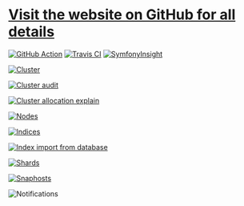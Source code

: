 # [Visit the website on GitHub for all details](https://stephanediondev.github.io/elasticsearch-admin/)

[![GitHub Action](https://github.com/stephanediondev/elasticsearch-admin/workflows/build/badge.svg)](https://github.com/stephanediondev/elasticsearch-admin/actions) [![Travis CI](https://travis-ci.org/stephanediondev/elasticsearch-admin.svg?branch=main)](https://travis-ci.org/stephanediondev/elasticsearch-admin) [![SymfonyInsight](https://insight.symfony.com/projects/9eefdae6-9dfc-452e-856e-716f94e08ffa/mini.svg)](https://insight.symfony.com/projects/9eefdae6-9dfc-452e-856e-716f94e08ffa)

[![Cluster](https://raw.githubusercontent.com/stephanediondev/elasticsearch-admin/main/screenshots/7.9.1/resized/resized-cluster.png)](https://raw.githubusercontent.com/stephanediondev/elasticsearch-admin/main/screenshots/7.9.1/original/original-cluster.png)

[![Cluster audit](https://raw.githubusercontent.com/stephanediondev/elasticsearch-admin/main/screenshots/7.9.1/resized/resized-cluster-audit.png)](https://raw.githubusercontent.com/stephanediondev/elasticsearch-admin/main/screenshots/7.9.1/original/original-cluster-audit.png)

[![Cluster allocation explain](https://raw.githubusercontent.com/stephanediondev/elasticsearch-admin/main/screenshots/7.9.1/resized/resized-cluster-allocation-explain.png)](https://raw.githubusercontent.com/stephanediondev/elasticsearch-admin/main/screenshots/7.9.1/original/original-cluster-allocation-explain.png)

[![Nodes](https://raw.githubusercontent.com/stephanediondev/elasticsearch-admin/main/screenshots/7.9.1/resized/resized-nodes.png)](https://raw.githubusercontent.com/stephanediondev/elasticsearch-admin/main/screenshots/7.9.1/original/original-nodes.png)

[![Indices](https://raw.githubusercontent.com/stephanediondev/elasticsearch-admin/main/screenshots/7.9.1/resized/resized-indices.png)](https://raw.githubusercontent.com/stephanediondev/elasticsearch-admin/main/screenshots/7.9.1/original/original-indices.png)

[![Index import from database](https://raw.githubusercontent.com/stephanediondev/elasticsearch-admin/main/screenshots/7.9.1/resized/resized-index-database-import.png)](https://raw.githubusercontent.com/stephanediondev/elasticsearch-admin/main/screenshots/7.9.1/original/original-index-database-import.png)

[![Shards](https://raw.githubusercontent.com/stephanediondev/elasticsearch-admin/main/screenshots/7.9.1/resized/resized-shards.png)](https://raw.githubusercontent.com/stephanediondev/elasticsearch-admin/main/screenshots/7.9.1/original/original-shards.png)

[![Snaphosts](https://raw.githubusercontent.com/stephanediondev/elasticsearch-admin/main/screenshots/7.9.1/resized/resized-snapshots.png)](https://raw.githubusercontent.com/stephanediondev/elasticsearch-admin/main/screenshots/7.9.1/original/original-snapshots.png)

![Notifications](https://raw.githubusercontent.com/stephanediondev/elasticsearch-admin/main/screenshots/notifications.png)
